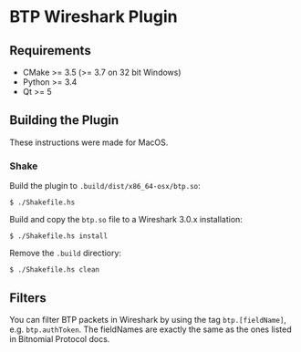 # BTP Wireshark Plugin

## Requirements

- CMake >= 3.5 (>= 3.7 on 32 bit Windows)
- Python >= 3.4
- Qt >= 5


## Building the Plugin

These instructions were made for MacOS.

### Shake

Build the plugin to `.build/dist/x86_64-osx/btp.so`:

```
$ ./Shakefile.hs
```

Build and copy the `btp.so` file to a Wireshark 3.0.x installation:

```
$ ./Shakefile.hs install
```

Remove the `.build` directiory:

```
$ ./Shakefile.hs clean
```


## Filters

You can filter BTP packets in Wireshark by using the tag `btp.[fieldName]`, e.g. `btp.authToken`. The fieldNames are exactly the same as the ones listed in Bitnomial Protocol docs.
